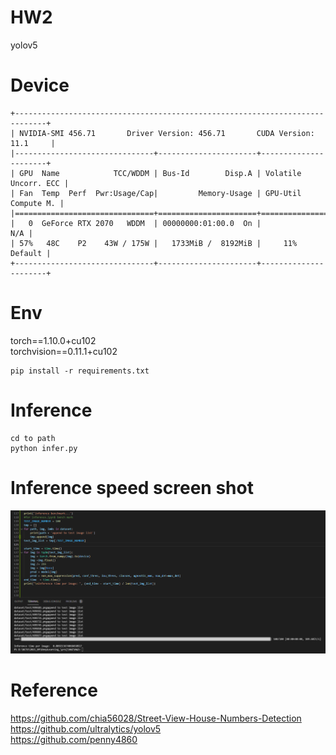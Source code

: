 # HW2
 yolov5

# Device
```
+-----------------------------------------------------------------------------+
| NVIDIA-SMI 456.71       Driver Version: 456.71       CUDA Version: 11.1     |
|-------------------------------+----------------------+----------------------+
| GPU  Name            TCC/WDDM | Bus-Id        Disp.A | Volatile Uncorr. ECC |
| Fan  Temp  Perf  Pwr:Usage/Cap|         Memory-Usage | GPU-Util  Compute M. |
|===============================+======================+======================|
|   0  GeForce RTX 2070   WDDM  | 00000000:01:00.0  On |                  N/A |
| 57%   48C    P2    43W / 175W |   1733MiB /  8192MiB |     11%      Default |
+-------------------------------+----------------------+----------------------+
```
# Env
torch==1.10.0+cu102 <br>
torchvision==0.11.1+cu102 <br>
```
pip install -r requirements.txt
```
# Inference
```
cd to path
python infer.py
```

# Inference speed screen shot
![image](https://github.com/jeffchengtw/HW2/blob/main/screenshot/inference.PNG)

# Reference
https://github.com/chia56028/Street-View-House-Numbers-Detection<br>
https://github.com/ultralytics/yolov5<br>
https://github.com/penny4860<br>
